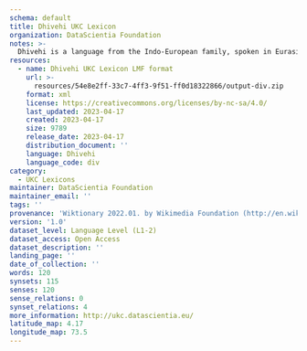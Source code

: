 ```yaml
---
schema: default
title: Dhivehi UKC Lexicon
organization: DataScientia Foundation
notes: >-
  Dhivehi is a language from the Indo-European family, spoken in Eurasia. The UKC Lexicon of Dhivehi is represented as a lexico-semantic network. It consists of words, word senses, synsets, as well as sense-level and synset-level relationships.
resources:
  - name: Dhivehi UKC Lexicon LMF format
    url: >-
      resources/54e8e2ff-33c7-4ff3-9f51-ff0d18322866/output-div.zip
    format: xml
    license: https://creativecommons.org/licenses/by-nc-sa/4.0/
    last_updated: 2023-04-17
    created: 2023-04-17
    size: 9789
    release_date: 2023-04-17
    distribution_document: ''
    language: Dhivehi
    language_code: div
category:
  - UKC Lexicons
maintainer: DataScientia Foundation
maintainer_email: ''
tags: ''
provenance: 'Wiktionary 2022.01. by Wikimedia Foundation (http://en.wiktionary.org); CogNet 2.1 by Khuyagbaatar Batsuren, National University of Mongolia (http://cognet.ukc.disi.unitn.it); Princeton WordNet 2.1 by Princeton University (https://wordnet.princeton.edu)'
version: '1.0'
dataset_level: Language Level (L1-2)
dataset_access: Open Access
dataset_description: ''
landing_page: ''
date_of_collection: ''
words: 120
synsets: 115
senses: 120
sense_relations: 0
synset_relations: 4
more_information: http://ukc.datascientia.eu/
latitude_map: 4.17
longitude_map: 73.5
---
```

